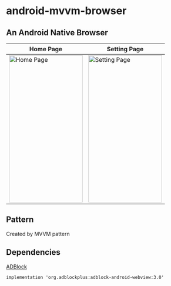 # android-mvvm-browser
## An Android Native Browser 

| Home Page  | Setting Page |
| ------------- | ------------- |
| <img src="http://www.hsunapi.ga/images/mvvmBrowser1.png" title="Home Page" width="200" height="400" />  | <img src="http://www.hsunapi.ga/images/mvvmBrowser2.png" title="Setting Page" width="200" height="400" />  |


## Pattern

Created by MVVM pattern

## Dependencies

[ADBlock](https://github.com/adblockplus/libadblockplus-android)

`implementation 'org.adblockplus:adblock-android-webview:3.0'`
